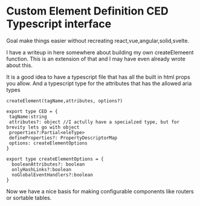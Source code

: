 # Custom Element Definition CED Typescript interface

Goal make things easier without recreating react,vue,angular,solid,svelte.

I have a writeup in here somewhere about building my own createElemeent function. This is an extension of that and I may have even already wrote about this.

It is a good idea to have a typescript file that has all the built in html props you allow. And a typescript type for the attributes that has the allowed aria types

```
createElement(tagName,attributes, options?)

export type CED = {
 tagName:string
 attributes?: object //I actully have a specialzed type, but for brevity lets go with object
 properties?:Partial<eleType>
 defineProperties?: PropertyDescriptorMap
 options: createElementOptions
}

export type createElementOptions = {
  booleanAttributes?: boolean
  onlyHashLinks?:boolean
  noGlobalEventHandlers?:boolean
}
```

Now we have a nice basis for making configurable components like routers or sortable tables.

